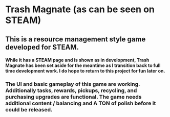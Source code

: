 # Trash Magnate (as can be seen on STEAM)

## This is a resource management style game developed for STEAM.

#### While it has a STEAM page and is shown as in development, Trash Magnate has been set aside for the meantime as I transition back to full time development work. I do hope to return to this project for fun later on.

### The UI and basic gameplay of this game are working. Additionally tasks, rewards, pickups, recycling, and purchasing upgrades are functional. The game needs additional content / balancing and A TON of polish before it could be released.

